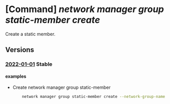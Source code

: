 # [Command] _network manager group static-member create_

Create a static member.

## Versions

### [2022-01-01](/Resources/mgmt-plane/L3N1YnNjcmlwdGlvbnMve30vcmVzb3VyY2Vncm91cHMve30vcHJvdmlkZXJzL21pY3Jvc29mdC5uZXR3b3JrL25ldHdvcmttYW5hZ2Vycy97fS9uZXR3b3JrZ3JvdXBzL3t9L3N0YXRpY21lbWJlcnMve30=/2022-01-01.xml) **Stable**

<!-- mgmt-plane /subscriptions/{}/resourcegroups/{}/providers/microsoft.network/networkmanagers/{}/networkgroups/{}/staticmembers/{} 2022-01-01 -->

#### examples

- Create network manager group static-member
    ```bash
        network manager group static-member create --network-group-name "testNetworkManagerGroup" --network-manager-name "testNetworkManager" --resource-group "rg1" --static-member-name "testStaticMember" --resource-id "/subscriptions/00000000-0000-0000-0000-000000000000/resourceGroups/rg/providers/ Microsoft.Network/virtualnetworks/virtual_network"
    ```
